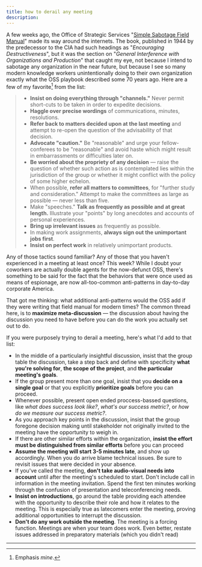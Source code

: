 ```yaml
---
title: how to derail any meeting
description:
---
```


A few weeks ago, the Office of Strategic Services "[Simple Sabotage Field Manual](https://www.gutenberg.org/ebooks/26184)" made its way around the internets. The book, published in 1944 by the predecessor to the CIA had such headings as "*Encouraging Destructiveness*", but it was the section on "*General Interference with Organizations and Production*" that caught my eye, not because I intend to sabotage any organization in the near future, but because I see so many modern knowledge workers unintentionally doing to their own organization exactly what the OSS playbook described some 70 years ago. Here are a few of my favorite[^disclaimer] from the list:

> * **Insist on doing everything through "channels."** Never permit short-cuts to be taken in order to expedite decisions.
> * **Haggle over precise wordings** of communications, minutes, resolutions.
> * **Refer back to matters decided upon at the last meeting** and attempt to re-open the question of the advisability of that decision.
> * **Advocate "caution."** Be "reasonable" and urge your fellow-conferees to be "reasonable" and avoid haste which might result in embarrassments or difficulties later on.
> * **Be worried about the propriety of any decision** — raise the question of whether such action as is contemplated lies within the jurisdiction of the group or whether it might conflict with the policy of some higher echelon.
> * When possible, **refer all matters to committees**, for "further study and consideration." Attempt to make the committees as large as possible — never less than five.
> * Make "speeches." **Talk as frequently as possible and at great length.** Illustrate your "points" by long anecdotes and accounts of personal experiences.
> * **Bring up irrelevant issues** as frequently as possible.
> * In making work assignments, **always sign out the unimportant jobs first**.
> * **Insist on perfect work** in relatively unimportant products.

Any of those tactics sound familiar? Any of those that you haven't experienced in a meeting at least once? This week? While I doubt your coworkers are actually double agents for the now-defunct OSS, there's something to be said for the fact that the behaviors that were once used as means of espionage, are now all-too-common anti-patterns in day-to-day corporate America.

That got me thinking: what additional anti-patterns would the OSS add if they were writing that field manual for modern times? The common thread here, is to **maximize meta-discussion** — the discussion about having the discussion you need to have before you can do the work you actually                      set out to do.

If you were purposely trying to derail a meeting, here's what I'd add to that list:

* In the middle of a particularly insightful discussion, insist that the group table the discussion, take a step back and define with specificity **what you're solving for**, **the scope of the project**, and **the particular meeting's goals**.
* If the group present more than one goal, insist that you **decide on a single goal** or that you explicitly **prioritize goals** before you can proceed.
* Whenever possible, present open ended proccess-bassed questions, like *what does success look like?*, *what's our success metric?*, or *how do we measure our success metric?*.
* As you approach key points in the discussion, insist that the group foregone decision making until stakeholder not originally invited to the meeting have the opportunity to weigh in.
* If there are other similar efforts within the organization, **insist the effort must be distinguished from similar efforts** before you can proceed
* **Assume the meeting will start 3-5 minutes late**, and show up accordingly. When you do arrive blame technical issues. Be sure to revisit issues that were decided in your absence.
* If you've called the meeting, **don't take audio-visual needs into account** until after the meeting's scheduled to start. Don't include call in information in the meeting invitation. Spend the first ten minutes working through the confusion of presentation and teleconferencing needs.
* **Insist on introductions**, go around the table providing each attendee with the opportunity to describe their role and how it relates to the meeting. This is especially true as latecomers enter the meeting, proving additional opportunities to interrupt the discussion.
* **Don't do any work outside the meeting**. The meeting is a forcing function. Meetings are when your team does work. Even better, restate issues addressed in preparatory materials (which you didn't read)

---

[^disclaimer]: Emphasis *mine*.
